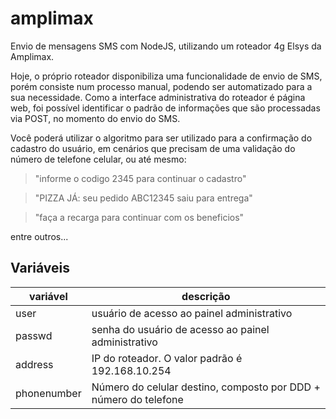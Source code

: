 # amplimax

Envio de mensagens SMS com NodeJS, utilizando um roteador 4g Elsys da Amplimax.

Hoje, o próprio roteador disponibiliza uma funcionalidade de envio de SMS, porém consiste num processo manual, podendo ser automatizado para a sua necessidade. Como a interface administrativa do roteador é página web, foi possível identificar o padrão de informações que são processadas via POST, no momento do envio do SMS.

Você poderá utilizar o algoritmo para ser utilizado para a confirmação do cadastro do usuário, em cenários que precisam de uma validação do número de telefone celular, ou até mesmo:

> "informe o codigo 2345 para continuar o cadastro"

> "PIZZA JÁ: seu pedido ABC12345 saiu para entrega"

> "faça a recarga para continuar com os beneficios"

entre outros...

## Variáveis

|variável|descrição|
|------------- | ------------- |
| user|usuário de acesso ao painel administrativo|
| passwd|senha do usuário de acesso ao painel administrativo|
|address|IP do roteador. O valor padrão é 192.168.10.254|
|phonenumber|Número do celular destino, composto por DDD + número do telefone|
